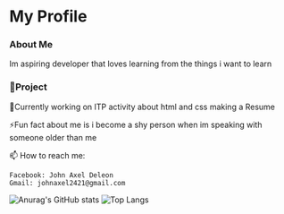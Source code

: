 # My Profile 

### About Me
Im aspiring developer that loves learning from the things i want to learn

### 🚀Project
🔭Currently working on ITP activity about html and css making a Resume

⚡Fun fact about me is i become a shy person when im speaking with someone older than me

📫 How to reach me:

    Facebook: John Axel Deleon
    Gmail: johnaxel2421@gmail.com
![Anurag's GitHub stats](https://github-readme-stats.vercel.app/api?username=JohnAxel04&show_icons=true&theme=transparent)
![Top Langs](https://github-readme-stats.vercel.app/api/top-langs/?username=JohnAxel04&layout=compact)

<!--
**JohnAxel04/JohnAxel04** is a ✨ _special_ ✨ repository because its `README.md` (this file) appears on your GitHub profile.

Here are some ideas to get you started:

- 🔭 I’m currently working on ...
- 🌱 I’m currently learning ...
- 👯 I’m looking to collaborate on ...
- 🤔 I’m looking for help with ...
- 💬 Ask me about ...
- :📫 How to reach me ...
- 😄 Pronouns: ...
- ⚡ Fun fact: ...
-->
